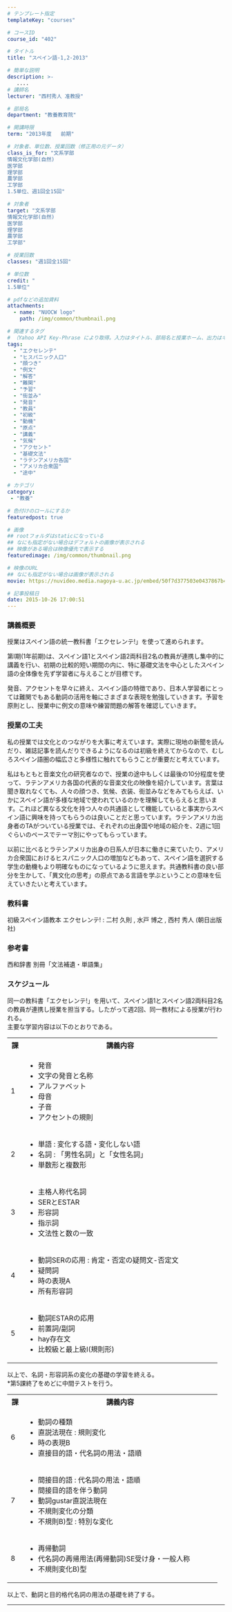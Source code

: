 ```yaml
---
# テンプレート指定
templateKey: "courses"

# コースID
course_id: "402"

# タイトル
title: "スペイン語-1,2-2013"

# 簡単な説明
description: >-
   ....
# 講師名
lecturer: "西村秀人 准教授"

# 部局名
department: "教養教育院"

# 開講時限
term: "2013年度	前期"

# 対象者、単位数、授業回数（修正用の元データ）
class_is_for: "文系学部
情報文化学部(自然)
医学部
理学部
農学部
工学部
1.5単位、週1回全15回"

# 対象者
target: "文系学部
情報文化学部(自然)
医学部
理学部
農学部
工学部"

# 授業回数
classes: "週1回全15回"

# 単位数
credit: "
1.5単位"

# pdfなどの追加資料
attachments:
  - name: "NUOCW logo" 
    path: /img/common/thumbnail.png

# 関連するタグ
# （Yahoo API Key-Phrase により取得。入力はタイトル、部局名と授業ホーム、出力はキーフレーズ（tags））
tags:
  - "エクセレンテ"
  - "ヒスパニック人口"
  - "顔つき"
  - "例文"
  - "解答"
  - "難関"
  - "予習"
  - "街並み"
  - "発音"
  - "教員"
  - "初級"
  - "動機"
  - "原点"
  - "講義"
  - "気候"
  - "アクセント"
  - "基礎文法"
  - "ラテンアメリカ各国"
  - "アメリカ合衆国"
  - "途中"

# カテゴリ
category:
 - "教養"

# 色付けのロールにするか
featuredpost: true

# 画像
## rootフォルダはstaticになっている
## なにも指定がない場合はデフォルトの画像が表示される
## 映像がある場合は映像優先で表示する
featuredimage: /img/common/thumbnail.png

# 映像のURL
## なにも指定がない場合は画像が表示される
movie: https://nuvideo.media.nagoya-u.ac.jp/embed/50f7d377503e0437867b4b66fff7b2a513675110

# 記事投稿日
date: 2015-10-26 17:00:51
---
```


### 講義概要

授業はスペイン語の統一教科書「エクセレンテ!」を使って進められます。 

第I期(1年前期)は、スペイン語1とスペイン語2両科目2名の教員が連携し集中的に講義を行い、初期の比較的短い期間の内に、特に基礎文法を中心としたスペイン語の全体像を先ず学習者に与えることが目標です。

発音、アクセントを早々に終え、スペイン語の特徴であり、日本人学習者にとっては難関でもある動詞の活用を軸にさまざまな表現を勉強していきます。予習を原則とし、授業中に例文の意味や練習問題の解答を確認していきます。


### 授業の工夫

私の授業では文化とのつながりを大事に考えています。実際に現地の新聞を読んだり、雑誌記事を読んだりできるようになるのは初級を終えてからなので、むしろスペイン語圏の幅広さと多様性に触れてもらうことが重要だと考えています。 

私はもともと音楽文化の研究者なので、授業の途中もしくは最後の10分程度を使って、ラテンアメリカ各国の代表的な音楽文化の映像を紹介しています。言葉は聞き取れなくても、人々の顔つき、気候、衣装、街並みなどをみてもらえば、いかにスペイン語が多様な地域で使われているのかを理解してもらえると思います。これほど異なる文化を持つ人々の共通語として機能していると事実からスペイン語に興味を持ってもらうのは良いことだと思っています。ラテンアメリカ出身者のTAがついている授業では、それぞれの出身国や地域の紹介を、2週に1回ぐらいのペースでテーマ別にやってもらっています。

以前に比べるとラテンアメリカ出身の日系人が日本に働きに来ていたり、アメリカ合衆国におけるヒスパニック人口の増加などもあって、スペイン語を選択する学生の動機もより明確なものになっているように思えます。共通教科書の良い部分を生かして、「異文化の思考」の原点である言語を学ぶということの意味を伝えていきたいと考えています。





### 教科書

初級スペイン語教本 エクセレンテ! : 二村 久則 , 水戸 博之 , 西村 秀人 (朝日出版社)

### 参考書 

西和辞書 別冊「文法補遺・単語集」


<h3>スケジュール</h3>
<p>
同一の教科書「エクセレンテ!」を用いて、スペイン語1とスペイン語2両科目2名の教員が連携し授業を担当する。したがって週2回、同一教材による授業が行われる。<br>
主要な学習内容は以下のとおりである。
</p>
<table class="basic" width="455">
<tr>
<th width="20" class="center">課</th>
<th width="435" class="center">講義内容</th>
</tr>
<tr>
<td width="20" class="center">1</td>
<td width="435">
<ul>
<li>発音</li>
<li>文字の発音と名称</li>
<li>アルファベット</li>
<li>母音</li>
<li>子音</li>
<li>アクセントの規則</li>
</ul>
</td>
</tr>
<tr>
<td width="20" class="center">2</td>
<td width="435">
<ul>
<li>単語 : 変化する語・変化しない語</li>
<li>名詞 : 「男性名詞」と「女性名詞」</li>
<li>単数形と複数形</li>
</ul>
</td>
</tr>
<tr>
<td width="20" class="center">3</td>
<td width="435">
<ul>
<li>主格人称代名詞</li>
<li>SERとESTAR</li>
<li>形容詞</li>
<li>指示詞</li>
<li>文法性と数の一致</li>
</td>
</tr>
<tr>
<td width="20" class="center">4</td>
<td width="435">
<ul>
<li>動詞SERの応用 : 肯定・否定の疑問文-否定文</li>
<li>疑問詞</li>
<li>時の表現A</li>
<li>所有形容詞</li>
</ul>
</td>
</tr>
<tr>
<td width="20" class="center">5</td>
<td width="435">
<ul>
<li>動詞ESTARの応用</li>
<li>前置詞/副詞</li>
<li>hay存在文</li>
<li>比較級と最上級I(規則形)</li>
</ul>
</td>
</tr>
</table>
<p>
以上で、名詞・形容詞系の変化の基礎の学習を終える。<br>
*第5課終了をめどに中間テストを行う。
</p>
<table class="basic" width="455">
<tr>
<th width="20" class="center">課</th>
<th width="435" class="center">講義内容</th>
</tr>
<tr>
<td width="20" class="center">6</td>
<td width="435">
<ul>
<li>動詞の種類</li>
<li>直説法現在 : 規則変化</li>
<li>時の表現B</li>
<li>直接目的語・代名詞の用法・語順</li>
</ul>
</td>
</tr>
<tr>
<td width="20" class="center">7</td>
<td width="435">
<ul>
<li>間接目的語 : 代名詞の用法・語順
<li>間接目的語を伴う動詞</li>
<li>動詞gustar直説法現在</li>
<li>不規則変化の分類</li>
<li>不規則B)型 : 特別な変化</li>
</ul>
</td>
</tr>
<tr>
<td width="20" class="center">8</td>
<td width="435">
<ul>
<li>再帰動詞</li>
<li>代名詞の再帰用法(再帰動詞)SE受け身・一般人称
<li>不規則変化B)型</li>
</ul>
</td>
</tr>
</table>
<p>
以上で、動詞と目的格代名詞の用法の基礎を終了する。
</p>














-----